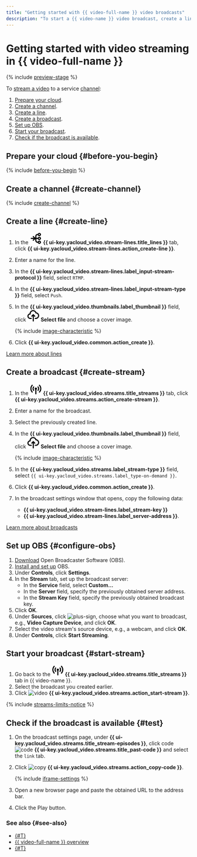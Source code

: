 ```yaml
---
title: "Getting started with {{ video-full-name }} video broadcasts"
description: "To start a {{ video-name }} video broadcast, create a line and configure OBS."
---
```


# Getting started with video streaming in {{ video-full-name }}

{% include [preview-stage](../_includes/video/preview-stage.md) %}

To [stream a video](./concepts/index.md#streams) to a service [channel](./concepts/index.md#channels):
1. [Prepare your cloud](#before-you-begin).
1. [Create a channel](#create-channel).
1. [Create a line](#create-line).
1. [Create a broadcast](#create-stream).
1. [Set up OBS](#configure-obs).
1. [Start your broadcast](#start-stream).
1. [Check if the broadcast is available](#test).

## Prepare your cloud {#before-you-begin}

{% include [before-you-begin](../_includes/video/before-you-begin.md) %}

## Create a channel {#create-channel}

{% include [create-channel](../_includes/video/create-channel.md) %}

## Create a line {#create-line}

1. In the ![lines](../_assets/console-icons/branches-right-arrow-right.svg) **{{ ui-key.yacloud_video.stream-lines.title_lines }}** tab, click **{{ ui-key.yacloud_video.stream-lines.action_create-line }}**.
1. Enter a name for the line.
1. In the **{{ ui-key.yacloud_video.stream-lines.label_input-stream-protocol }}** field, select `RTMP`.
1. In the **{{ ui-key.yacloud_video.stream-lines.label_input-stream-type }}** field, select `Push`.
1. In the **{{ ui-key.yacloud_video.thumbnails.label_thumbnail }}** field, click ![upload](../_assets/console-icons/cloud-arrow-up-in.svg) **Select file** and choose a cover image.

   {% include [image-characteristic](../_includes/video/image-characteristic.md) %}

1. Click **{{ ui-key.yacloud_video.common.action_create }}**.

[Learn more about lines](./concepts/index.md#lines)

## Create a broadcast {#create-stream}

1. In the ![streams](../_assets/console-icons/antenna-signal.svg) **{{ ui-key.yacloud_video.streams.title_streams }}** tab, click **{{ ui-key.yacloud_video.streams.action_create-stream }}**.
1. Enter a name for the broadcast.
1. Select the previously created line.
1. In the **{{ ui-key.yacloud_video.thumbnails.label_thumbnail }}** field, click ![upload](../_assets/console-icons/cloud-arrow-up-in.svg) **Select file** and choose a cover image.

   {% include [image-characteristic](../_includes/video/image-characteristic.md) %}

1. In the **{{ ui-key.yacloud_video.streams.label_stream-type }}** field, select `{{ ui-key.yacloud_video.streams.label_type-on-demand }}`.
1. Click **{{ ui-key.yacloud_video.common.action_create }}**.
1. In the broadcast settings window that opens, copy the following data:
   * **{{ ui-key.yacloud_video.stream-lines.label_stream-key }}**​
   * **{{ ui-key.yacloud_video.stream-lines.label_server-address }}**​.

[Learn more about broadcasts](./concepts/index.md#streams)

## Set up OBS {#configure-obs}

1. [Download](https://obsproject.com/download) Open Broadcaster Software (OBS).
1. [Install and set up](https://obsproject.com/kb/category/1) OBS.
1. Under **Controls**, click **Settings**.
1. In the **Stream** tab, set up the broadcast server:
   * In the **Service** field, select **Custom...**
   * In the **Server** field, specify the previously obtained server address.
   * In the **Stream Key** field, specify the previously obtained broadcast key.
1. Click **OK**.
1. Under **Sources**, click ![plus-sign](../_assets/console-icons/plus.svg), choose what you want to broadcast, e.g., **Video Capture Device**, and click **OK**.
1. Select the video stream's source device, e.g., a webcam, and click **OK**.
1. Under **Controls**, click **Start Streaming**.

## Start your broadcast {#start-stream}

1. Go back to the ![streams](../_assets/console-icons/antenna-signal.svg) **{{ ui-key.yacloud_video.streams.title_streams }}** tab in {{ video-name }}.
1. Select the broadcast you created earlier.
1. Click ![video](../_assets/console-icons/circle-play.svg) **{{ ui-key.yacloud_video.streams.action_start-stream }}**.

{% include [streams-limits-notice](../_includes/video/streams-limits-notice.md) %}

## Check if the broadcast is available {#test}

1. On the broadcast settings page, under **{{ ui-key.yacloud_video.streams.title_stream-episodes }}**, click code ![code](../_assets/console-icons/code.svg) **{{ ui-key.yacloud_video.streams.title_past-code }}** and select the `link` tab.
1. Click ![copy](../_assets/console-icons/copy.svg) **{{ ui-key.yacloud_video.streams.action_copy-code }}**.

   {% include [iframe-settings](../_includes/video/iframe-settings.md) %}

1. Open a new browser page and paste the obtained URL to the address bar.
1. Click the Play button.

### See also {#see-also}

* [{#T}](hosting.md)
* [{{ video-full-name }} overview](./concepts/index.md)
* [{#T}](troubleshooting.md)